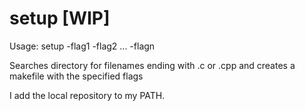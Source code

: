 # setup \[WIP\]
 Usage: setup -flag1 -flag2 ... -flagn
 
 Searches directory for filenames ending with .c or .cpp and creates a makefile with the specified flags
 
 I add the local repository to my PATH.
